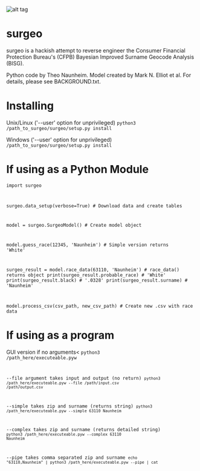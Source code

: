 ![alt tag](http://i.imgur.com/pe0GZMP.jpg)

<h1>surgeo</h1>

surgeo is a hackish attempt to reverse engineer the Consumer Financial 
Protection Bureau's (CFPB) Bayesian Improved Surname Geocode Analysis (BISG).

Python code by Theo Naunheim. Model created by Mark N. Elliot et al. For 
details, please see BACKGROUND.txt.

<h1>Installing</h1>

Unix/Linux ('--user' option for unprivileged)
<code>python3 /path_to_surgeo/surgeo/setup.py install</code>

Windows ('--user' option for unprivileged)
<code>/path_to_surgeo/surgeo/setup.py install</code>

<h1>If using as a Python Module</h1>

<code>import surgeo

surgeo.data_setup(verbose=True) # Download data and create tables

model = surgeo.SurgeoModel() # Create model object

model.guess_race(12345, 'Naunheim') # Simple version returns 'White'

surgeo_result = model.race_data(63110, 'Naunheim') # race_data() returns object
print(surgeo_result.probable_race) # 'White'
print(surgeo_result.black) # '.0328'
print(surgeo_result.surname) # 'Naunheim'

model.process_csv(csv_path, new_csv_path) # Create new .csv with race data</code>

<h1>If using as a program</h1>

GUI version if no arguments<
<code>python3 /path_here/executeable.pyw

--file argument takes input and output (no return)
<code>python3 /path_here/executeable.pyw --file /path/input.csv /path/output.csv</code>

--simple takes zip and surname (returns string)
<code>python3 /path_here/executeable.pyw --simple 63110 Naunheim</code>

--complex takes zip and surname (returns detailed string)
<code>python3 /path_here/executeable.pyw --complex 63110 Naunheim</code>

--pipe takes comma separated zip and surname
<code>echo "63110,Naunheim" | python3 /path_here/executeable.pyw --pipe | cat





